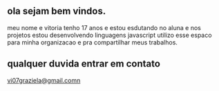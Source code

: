 ## ola sejam bem vindos.
meu nome e vitoria tenho 17 anos e estou esdutando no aluna e nos projetos estou desenvolvendo linguagens javascript utilizo esse espaco para minha organizacao e pra compartilhar meus trabalhos.
## qualquer duvida entrar em contato
vi07graziela@gmail.comn
<!--
**viih1409graziela/viih1409graziela** is a ✨ _special_ ✨ repository because its `README.md` (this file) appears on your GitHub profile.

Here are some ideas to get you started:

- 🔭 I’m currently working on ...
- 🌱 I’m currently learning ...
- 👯 I’m looking to collaborate on ...
- 🤔 I’m looking for help with ...
- 💬 Ask me about ...
- 📫 How to reach me: ...
- 😄 Pronouns: ...
- ⚡ Fun fact: ...
-->
